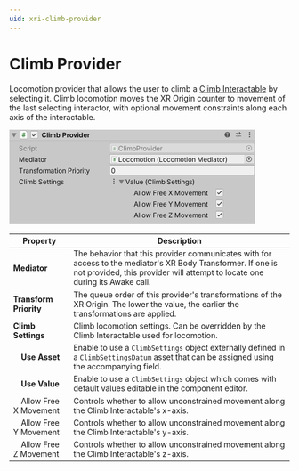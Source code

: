```yaml
---
uid: xri-climb-provider
---
```

# Climb Provider

Locomotion provider that allows the user to climb a [Climb Interactable](climb-interactable.md) by selecting it. Climb locomotion moves the XR Origin counter to movement of the last selecting interactor, with optional movement constraints along each axis of the interactable.

![ClimbProvider component](images/climb-provider.png)

|**Property**|**Description**|
|---|---|
|**Mediator**|The behavior that this provider communicates with for access to the mediator's XR Body Transformer. If one is not provided, this provider will attempt to locate one during its Awake call.|
|**Transform Priority**|The queue order of this provider's transformations of the XR Origin. The lower the value, the earlier the transformations are applied.|
|**Climb Settings**|Climb locomotion settings. Can be overridden by the Climb Interactable used for locomotion.|
|&emsp;**Use Asset**|Enable to use a `ClimbSettings` object externally defined in a `ClimbSettingsDatum` asset that can be assigned using the accompanying field.|
|&emsp;**Use Value**|Enable to use a `ClimbSettings` object which comes with default values editable in the component editor.|
|&emsp;Allow Free X Movement|Controls whether to allow unconstrained movement along the Climb Interactable's x-axis.|
|&emsp;Allow Free Y Movement|Controls whether to allow unconstrained movement along the Climb Interactable's y-axis.|
|&emsp;Allow Free Z Movement|Controls whether to allow unconstrained movement along the Climb Interactable's z-axis.|
